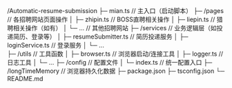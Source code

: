 /Automatic-resume-submission
├─ mian.ts                  // 主入口（启动脚本）
├─ /pages                   // 各招聘网站页面操作
│    ├─ zhipin.ts           // BOSS直聘相关操作
│    ├─ liepin.ts           // 猎聘相关操作（如有）
│    └─ ...                 // 其他招聘网站
├─ /services                // 业务逻辑层（如投递简历、登录等）
│    ├─ resumeSubmitter.ts  // 简历投递服务
│    ├─ loginService.ts     // 登录服务
│    └─ ...                 
├─ /utils                   // 工具函数
│    ├─ browser.ts          // 浏览器启动/连接工具
│    ├─ logger.ts           // 日志工具
│    └─ ...
├─ /config                  // 配置文件
│    └─ index.ts            // 统一配置入口
├─ /longTimeMemory          // 浏览器持久化数据
├─ package.json
├─ tsconfig.json
└─ README.md